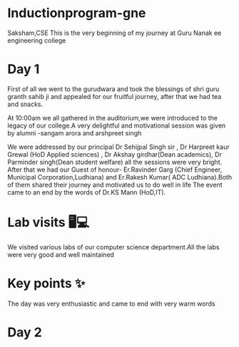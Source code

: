 # Inductionprogram-gne
Saksham,CSE
This is the very beginning of my journey at Guru Nanak ee engineering college
# Day 1
First of all we went to the gurudwara and took the blessings of shri guru granth sahib ji and appealed for our fruitful journey, after that we had tea and snacks.

At 10:00am we all gathered in the auditorium,we were introduced to the legacy of our college.A very delightful and motivational session was given by alumni -sangam arora and arshpreet singh 

We were addressed by our principal Dr Sehijpal Singh sir , Dr Harpreet kaur Grewal (HoD Applied sciences) , Dr Akshay girdhar(Dean academics), Dr Parminder singh(Dean student welfare) all the sessions were very bright.
After that we had our Guest of honour- Er.Ravinder Garg (Chief Engineer, Municipal Corporation,Ludhiana) and Er.Rakesh Kumar( ADC Ludhiana).Both of them shared their journey and motivated us to do well in life
The event came to an end by the words of Dr.KS Mann (HoD,IT).
# Lab visits 🖥️💻
We visited various labs of our computer science department.All the labs were very good and well maintained
# Key points ✨
The day was very enthusiastic and came to end with very warm words
# Day 2

